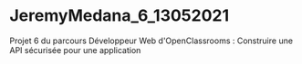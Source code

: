 # JeremyMedana_6_13052021
Projet 6 du parcours Développeur Web d'OpenClassrooms : Construire une API sécurisée pour une application
